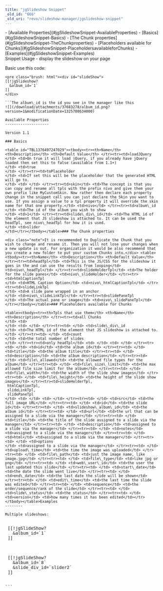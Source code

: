 ```yaml
---
title: "jgSlideshow Snippet"
_old_id: "666"
_old_uri: "revo/slideshow-manager/jgslideshow-snippet"
---
```


<div>- [Available Properties](#jgSlideshowSnippet-AvailableProperties)
  - [Basics](#jgSlideshowSnippet-Basics)
  - [The Chunk properties](#jgSlideshowSnippet-TheChunkproperties)
  - [Placeholders available for Chunks](#jgSlideshowSnippet-PlaceholdersavailableforChunks)
- [Examples](#jgSlideshowSnippet-Examples)

</div>Snippet Usage - display the slideshow on your page

Basic use this code:

```
<pre class="brush: html"><div id="slideShow">
[[!jgSlideshow?
  &album_id=`1`
]]
</div>

```The album\_id is the id you see in the manager like this   
![](/download/attachments/37683278/album_id.png?version=1&modificationDate=1325708634000)

Available Properties
--------------------

Version 1.1

### Basics

<table id="TBL1376497247029"><tbody><tr><th>Name</th> <th>Description</th> <th>Default Value</th> </tr><tr><td>loadJQuery   
</td> <td>On true it will load jQuery, if you already have jQuery loaded then set this to false (available from 1.1+)   
</td> <td>true   
</td> </tr><tr><td>toPlaceholder   
</td> <td>If set this will be the placeholder that the generated HTML will go to.   
</td> <td> </td> </tr><tr><td>skin</td> <td>The concept is that you can copy and rename all tpls with the prefix nivo and give them your own prefix like MyCustomSkin. Now rather then declare each property change in the snippet call you can just declare the Skin you want to use. If you assign a value to a tpl property it will override the skin name for that one property.</td> <td>nivo</td> </tr><tr><td>album\_id   
</td> <td>The id of the album you wish to show   
</td> <td>1</td> </tr><tr><td>slide\_div\_id</td> <td>The HTML id of the element that JS slideshow is attached to. It can be used the headTpl, see nivo\_headTpl for how it is used.   
</td> <td>slider   
</td></tr></tbody></table>### The Chunk properties

<div class="note">It is recommended to Duplicate the Chunk that you wish to change and rename it. Then you will not lose your changes when a new update is out. For organization it would be also recommend that you create a new folder to put your custom Chunks into.</div> <table><tbody><tr><th>Name</th> <th>Description</th> <th>Default Value</th> </tr><tr><td>headTpl</td> <td>This is the JS/CSS for the slideshow it goes in the and can use the results from looping</td> <td>nivo\_headTpl</td> </tr><tr><td>slideHolderTpl</td> <td>The holder for the slide panes</td> <td>nivo\_slideHolder</td> </tr><tr><td>htmlCaptionTpl   
</td> <td>HTML Caption Option</td> <td>nivo\_htmlCaptionTpl</td> </tr><tr><td>slideLinkTpl   
</td> <td>A slide pane wrapped in an anchor   
</td> <td>nivo\_slideLinkTpl</td> </tr><tr><td>slidePaneTpl   
</td> <td>The actual pane or image</td> <td>nivo\_slidePaneTpl</td></tr></tbody></table>### Placeholders available for Chunks

<table><tbody><tr><th>Tpls that use them</th> <th>Name</th> <th>Description</th> </tr><tr><td>all Chunks   
</td> <td>  
</td> <td> </td> </tr><tr><td> </td> <td>slide\_div\_id   
</td> <td>The HTML id of the element that JS slideshow is attached to.</td> </tr><tr><td> </td> <td>count   
</td> <td>the total number of slides   
</td> </tr><tr><td>only headTpl</td> <td> </td> <td> </td> </tr><tr><td> </td> <td>id</td> <td>the album id</td> </tr><tr><td> </td> <td>title</td> <td>the album title</td> </tr><tr><td> </td> <td>description</td> <td>the album description</td> </tr><tr><td> </td> <td>file\_allowed</td> <td>the allowed file types for the album</td> </tr><tr><td> </td> <td>file\_size\_limit</td> <td>the max allowed file size limit for the album</td> </tr><tr><td> </td> <td>file\_width</td> <td>the width of the slide show images</td> </tr><tr><td> </td> <td>file\_height</td> <td>the height of the slide show images</td> </tr><tr><td>slideHolderTpl,   
 htmlCaptionTpl,   
 slideLinkTpl,   
 slidePaneTpl   
</td> <td> </td> <td> </td> </tr><tr><td> </td> <td>src</td> <td>the full image URL</td> </tr><tr><td> </td> <td>id</td> <td>the slide id</td> </tr><tr><td> </td> <td>slideshow\_album\_id</td> <td>the album id</td> </tr><tr><td> </td> <td>url</td> <td>the url that can be assigned to a slide via the manager</td> </tr><tr><td> </td> <td>title</td> <td>the title of the slide assigned to a slide via the manager</td> </tr><tr><td> </td> <td>description</td> <td>assigned to a slide via the manager</td> </tr><tr><td> </td> <td>notes</td> <td>assigned to a slide via the manager</td> </tr><tr><td> </td> <td>html</td> <td>assigned to a slide via the manager</td> </tr><tr><td> </td> <td>options   
</td> <td>assigned to a slide via the manager</td> </tr><tr><td> </td> <td>upload\_time</td> <td>the time the image was uploaded</td> </tr><tr><td> </td> <td>file\_path</td> <td>just the image name, like image.jpg</td> </tr><tr><td> </td> <td>file\_type</td> <td>like jpg or png</td> </tr><tr><td> </td> <td>web\_user\_id</td> <td>the user the last updated this slide</td> </tr><tr><td> </td> <td>start\_date</td> <td>the date the slide went live</td> </tr><tr><td> </td> <td>end\_date</td> <td>the last date the slide will be shown</td> </tr><tr><td> </td> <td>edit\_time</td> <td>the last time the slide was edited</td> </tr><tr><td> </td> <td>sequence</td> <td>the order/sequence/rank of the slide</td> </tr><tr><td> </td> <td>slide\_status</td> <td>the status</td> </tr><tr><td> </td> <td>version</td> <td>how many times it has been edited</td></tr></tbody></table>Examples
--------

Multiple slideshows:

```
<pre class="brush: html"><div id="slider-wrapper">
 [[!jgSlideShow?
   &album_id=`1`
 ]]
</div>
<!-- Make sure you use a different ID for each instance: -->
<div id="slider-wrapper2">
 [[!jgSlideShow?
   &album_id=`8`
   &slide_div_id=`slider2`
 ]]
</div> 

```